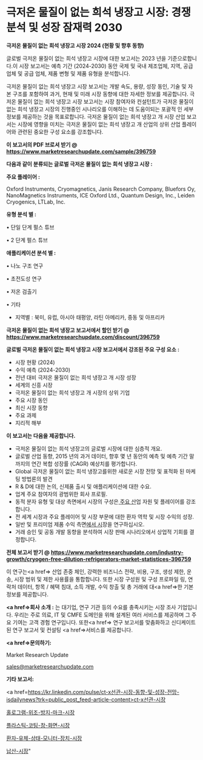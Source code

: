 # 극저온 물질이 없는 희석 냉장고 시장: 경쟁 분석 및 성장 잠재력 2030

<strong>극저온 물질이 없는 희석 냉장고 시장 2024 (현황 및 향후 동향)</strong>

글로벌 극저온 물질이 없는 희석 냉장고 시장에 대한 보고서는 2023 년을 기준으로합니다.이 시장 보고서는 예측 기간 (2024-2030) 동안 국제 및 국내 제조업체, 지역, 공급 업체 및 공급 업체, 제품 변형 및 제품 유형을 분석합니다.

극저온 물질이 없는 희석 냉장고 시장 보고서는 개발 속도, 용량, 성장 동인, 기술 및 자본 구조를 포함하여 과거, 현재 및 미래 시장 동향에 대한 자세한 정보를 제공합니다. 극저온 물질이 없는 희석 냉장고 시장 보고서는 시장 참여자와 컨설턴트가 극저온 물질이 없는 희석 냉장고 시장의 진행중인 시나리오를 이해하는 데 도움이되는 포괄적 인 세부 정보를 제공하는 것을 목표로합니다. 극저온 물질이 없는 희석 냉장고 개 시장 산업 보고서는 시장에 영향을 미치는 극저온 물질이 없는 희석 냉장고 개 산업의 상위 산업 플레이어와 관련된 중요한 구성 요소를 강조합니다.



<strong>이 보고서의 PDF 브로셔 받기 @ <a href=https://www.marketresearchupdate.com/sample/396759>https://www.marketresearchupdate.com/sample/396759</a></strong>



<strong>다음과 같이 분류되는 글로벌 극저온 물질이 없는 희석 냉장고 시장 :</strong>



<strong>주요 플레이어 :</strong>

Oxford Instruments, Cryomagnetics, Janis Research Company, Bluefors Oy, NanoMagnetics Instruments, ICE Oxford Ltd., Quantum Design, Inc., Leiden Cryogenics, LTLab, Inc.



<strong>유형 분석 별 :</strong>

• 단일 단계 펄스 튜브

• 2 단계 펄스 튜브



<strong>애플리케이션 분석 별 :</strong>

• 나노 구조 연구

• 초전도성 연구

• 저온 검출기

• 기타

<ul>
  <li>지역별 : 북미, 유럽, 아시아 태평양, 라틴 아메리카, 중동 및 아프리카</li>
</ul>


<strong>극저온 물질이 없는 희석 냉장고 보고서에서 할인 받기 @ <a href=https://www.marketresearchupdate.com/discount/396759>https://www.marketresearchupdate.com/discount/396759</a></strong>



<strong>글로벌 극저온 물질이 없는 희석 냉장고 시장 보고서에서 강조된 주요 구성 요소 :</strong>
<ul>
  <li>시장 현황 (2024)</li>
  <li>수익 예측 (2024-2030)</li>
  <li>전년 대비 극저온 물질이 없는 희석 냉장고 개 시장 성장</li>
  <li>세계의 신흥 시장</li>
  <li>극저온 물질이 없는 희석 냉장고 개 시장의 상위 기업</li>
  <li>주요 시장 동인</li>
  <li>최신 시장 동향</li>
  <li>주요 과제</li>
  <li>지리적 해부</li>
</ul>


<strong>이 보고서는 다음을 제공합니다.</strong>
<ul>
  <li>극저온 물질이 없는 희석 냉장고의 글로벌 시장에 대한 심층적 개요.</li>
  <li>글로벌 산업 동향, 2015 년의 과거 데이터, 향후 몇 년 동안의 예측 및 예측 기간 말까지의 연간 복합 성장률 (CAGR) 예상치를 평가합니다.</li>
  <li>Global 극저온 물질이 없는 희석 냉장고를위한 새로운 시장 전망 및 표적화 된 마케팅 방법론의 발견</li>
  <li>R &amp; D에 대한 논의, 신제품 출시 및 애플리케이션에 대한 수요.</li>
  <li>업계 주요 참여자의 광범위한 회사 프로필.</li>
  <li>동적 분자 유형 및 대상 측면에서 시장의 구성은<a href=> 주요 산</a>업 자원 및 플레이어를 강조합니다.</li>
  <li>전 세계 시장과 주요 플레이어 및 시장 부문에 대한 환자 역학 및 시장 수익의 성장.</li>
  <li>일반 및 프리미엄 제품 수익 측면<a href=>에서 시</a>장을 연구하십시오.</li>
  <li>거래 승인 및 공동 개발 동향을 분석하여 시장 판매 시나리오에서 상업적 기회를 결정합니다.</li>
</ul>



<strong>전체 보고서 받기 @ <a href=https://www.marketresearchupdate.com/industry-growth/cryogen-free-dilution-refrigerators-market-statistices-396759>https://www.marketresearchupdate.com/industry-growth/cryogen-free-dilution-refrigerators-market-statistices-396759</a></strong>

이 연구는<a href=> 산업 존중</a> 체인, 강력한 비즈니스 전략, 비용, 구조, 생성 제한, 운송, 시장 범위 및 제한 사용률을 통합합니다. 또한 시장 구성원 및 구성 프로파일 링, 연락처 데이터, 항목 / 혜택 침대, 소득 개발, 수익 창출 및 총 거래에 대<a href=>한 기본 </a>정보를 제공합니다.



<strong><a href=>회사 소</a>개 :</strong>
는 대기업, 연구 기관 등의 수요를 충족시키는 시장 조사 기업입니다. 우리는 주로 의료, IT 및 CMFE 도메인을 위해 설계된 여러 서비스를 제공하며 그 주요 기여는 고객 경험 연구입니다. 또한<a href=> 연구 보</a>고서를 맞춤화하고 신디케이트 된 연구 보고서 및 컨설팅 <a href=>서비스</a>를 제공합니다.



<strong><a href=>문의하기:</a></strong>

Market Research Update

sales@marketresearchupdate.com



<strong>기타 보고서:</strong>

<a href=https://kr.linkedin.com/pulse/ct-x선관-시장-동향-및-성장-전망-isdailynews?trk=public_post_feed-article-content>ct-x선관-시장</a>

<a href=https://www.linkedin.com/pulse/홀로그램-위조-방지-마크-시장-진입-전략-및-위험-평가2029년/>홀로그램-위조-방지-마크-시장</a>

<a href=https://www.linkedin.com/pulse/플라스틱-코팅-창-화면-시장-현재-및-미래-성장-2029-analytics-avenue-adventures-24-ana-2pipf/>플라스틱-코팅-창-화면-시장</a>

<a href=https://www.linkedin.com/pulse/환자-유체-상태-모니터-장치-시장-동향-및-성장-전망-trend-tracking-tips-360-analysis-k9lkf/>환자-유체-상태-모니터-장치-시장</a>

<a href=https://www.linkedin.com/pulse/납산-시장-현재-및-미래-성장-2030-isdailynews-pyvec/>납산-시장</a>"
